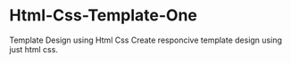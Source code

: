 # Html-Css-Template-One
Template Design  using Html Css
Create responcive template design using just html css.
